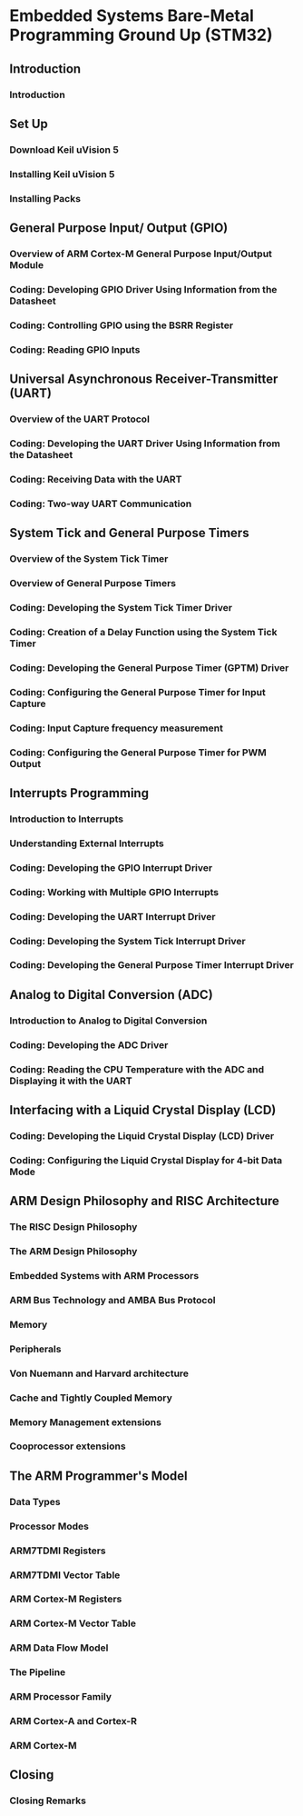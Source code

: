 # Embedded Systems Bare-Metal Programming Ground Up (STM32) #

## Introduction ##
### Introduction ###

## Set Up ##
### Download Keil uVision 5 ###
### Installing Keil uVision 5 ###
### Installing Packs ###

## General Purpose Input/ Output (GPIO) ##
### Overview of ARM Cortex-M General Purpose Input/Output Module ###
### Coding: Developing GPIO Driver Using Information from the Datasheet ###
### Coding: Controlling GPIO using the BSRR Register ###
### Coding: Reading GPIO Inputs ###

## Universal Asynchronous Receiver-Transmitter (UART) ##
### Overview of the UART Protocol ###
### Coding: Developing the UART Driver Using Information from the Datasheet ###
### Coding: Receiving Data with the UART ###
### Coding: Two-way UART Communication ###

## System Tick and General Purpose Timers ##
### Overview of the System Tick Timer ###
### Overview of General Purpose Timers ###
### Coding: Developing the System Tick Timer Driver ###
### Coding: Creation of a Delay Function using the System Tick Timer ###
### Coding: Developing the General Purpose Timer (GPTM) Driver ###
### Coding: Configuring the General Purpose Timer for Input Capture ###
### Coding: Input Capture frequency measurement ###
### Coding: Configuring the General Purpose Timer for PWM Output ###

## Interrupts Programming ##
### Introduction to Interrupts ###
### Understanding External Interrupts ###
### Coding: Developing the GPIO Interrupt Driver ###
### Coding: Working with Multiple GPIO Interrupts ###
### Coding: Developing the UART Interrupt Driver ###
### Coding: Developing the System Tick Interrupt Driver ###
### Coding: Developing the General Purpose Timer Interrupt Driver ###

## Analog to Digital Conversion (ADC) ##
### Introduction to Analog to Digital Conversion ###
### Coding: Developing the ADC Driver ###
### Coding: Reading the CPU Temperature with the ADC and Displaying it with the UART ###

## Interfacing with a Liquid Crystal Display (LCD) ##
### Coding: Developing the Liquid Crystal Display (LCD) Driver ###
### Coding: Configuring the Liquid Crystal Display for 4-bit Data Mode ###

## ARM Design Philosophy and RISC Architecture ##
### The RISC Design Philosophy ###
### The ARM Design Philosophy ###
### Embedded Systems with ARM Processors ###
### ARM Bus Technology and AMBA Bus Protocol ###
### Memory ###
### Peripherals ###
### Von Nuemann and Harvard architecture ###
### Cache and Tightly Coupled Memory ###
### Memory Management extensions ###
### Cooprocessor extensions ###

## The ARM Programmer's Model ##
### Data Types ###
### Processor Modes ###
### ARM7TDMI Registers ###
### ARM7TDMI Vector Table ###
### ARM Cortex-M Registers ###
### ARM Cortex-M Vector Table ###
### ARM Data Flow Model ###
### The Pipeline ###
### ARM Processor Family ###
### ARM Cortex-A and Cortex-R ###
### ARM Cortex-M ###

## Closing ##
### Closing Remarks ###